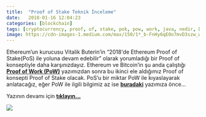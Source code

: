 ```yaml
---
title:  "Proof of Stake Teknik İnceleme"
date:   2018-01-16 12:04:23
categories: [blockchain]
tags: [cryptocurrency, proof, of, stake, pok, pow, work, java, nedir, Distributed, Legder, Blockchain, Bitcoin, utxo, Block, Mehmet Cem Yücel, Mehmet, Cem, Yucel, Yücel, blockchainturk, blockchainturk.net]
image: https://cdn-images-1.medium.com/max/150/1*_b-FnHy6qE0o7mvD3szw_w.jpeg
---
```


Ethereum’un kurucusu Vitalik Buterin’in “2018'de Ethereum Proof of Stake(PoS) ile yoluna devam edebilir” olarak yorumladığı bir Proof of konseptiyle daha karşınızdayız. Ethereum ve Bitcoin’in şu anda çalıştığı <a style="font-weight:bold" href="https://medium.com/blockchainturk/3f32a068d10?utm_source=mehmetcemyucel.com&utm_medium=refferal&utm_campaign=blog" target="_blank">Proof of Work (PoW)</a> yazımızdan sonra bu ikinci ele aldığımız Proof of konsepti Proof of Stake olacak. PoS’u bir miktar PoW ile kıyaslayarak anlatacağız, eğer PoW ile ilgili bilgimiz az ise <a style="font-weight:bold" href="https://medium.com/blockchainturk/3f32a068d10?utm_source=mehmetcemyucel.com&utm_medium=refferal&utm_campaign=blog" target="_blank">buradaki</a>  yazımıza önce...

Yazının devamı için 
<a style="font-weight:bold" href="https://medium.com/blockchainturk/88e0315448a1?utm_source=mehmetcemyucel.com&utm_medium=refferal&utm_campaign=blog" target="_blank">tıklayın...</a>

![](https://cdn-images-1.medium.com/max/800/1*_b-FnHy6qE0o7mvD3szw_w.jpeg)